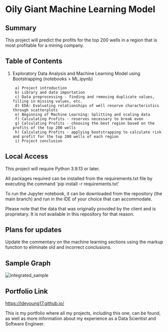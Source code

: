 # Oily Giant Machine Learning Model

<h2>Summary</h2>

This project will predict the profits for the top 200 wells in a region that is most profitable for a mining company.

<h2>Table of Contents</h2>

1. Exploratory Data Analysis and Machine Learning Model using Bootstrapping (notebooks > ML.ipynb)
      
        a) Project introduction
        b) Library and data importation
        c) Data preprocessing - finding and removing duplicate values, filling in missing values, etc.
        d) EDA: Evaluating relationships of well reserve characteristics through scatterplots
        e) Beginning of Machine Learning: Splitting and scaling data
        f) Calculating Profits - reserves necessary to break even
        g) Calculating Profits - choosing the best region based on the profits of the top 200 wells
        h) Calculating Profits - applying bootstrapping to calculate risk and profit for the top 200 wells of each region
        i) Project conclusion

<h2>Local Access</h2>

This project will require Python 3.9.13 or later.

All packages required can be installed from the requirements.txt file by executing the command 'pip install -r requirements.txt'

To run the Jupyter notebook, it can be downloaded from the repository (the main branch) and run in the IDE of your choice that can accommodate.

Please note that the data that was originally provided by the client and is proprietary. It is not available in this repository for that reason.

<h2>Plans for updates</h2>

Update the commentary on the machine learning sections using the markup function to eliminate old and incorrect conclusions. 

<h2>Sample Graph</h2>

![integrated_sample](https://github.com/LDeYoung17/oily-giant-tripleten/assets/70500225/907db3c3-a00e-4dca-b29d-944e91b530ca)


<h2>Portfolio Link</h2>

https://ldeyoung17.github.io/

This is my portfolio where all my projects, including this one, can be found, as well as more information about my experience as a Data Scientist and Software Engineer.
